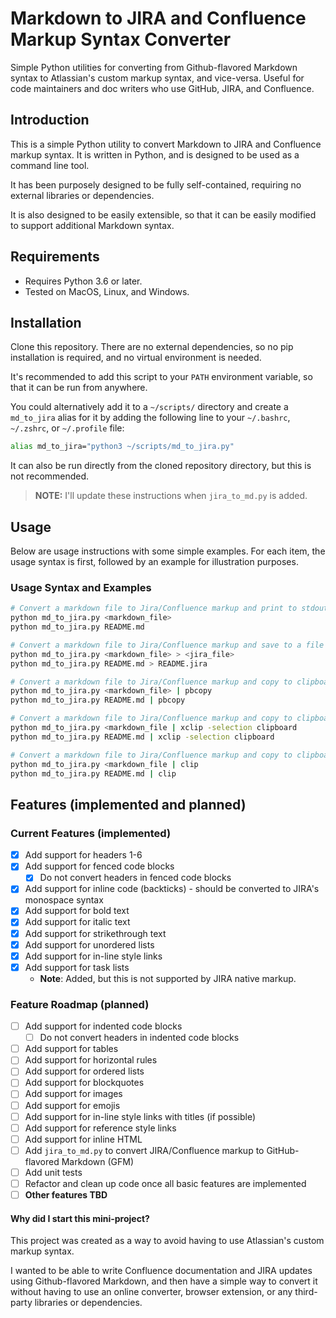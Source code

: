 # Markdown to JIRA and Confluence Markup Syntax Converter

Simple Python utilities for converting from Github-flavored Markdown syntax to Atlassian's custom markup syntax, and vice-versa. Useful for code maintainers and doc writers who use GitHub, JIRA, and Confluence.

## Introduction

This is a simple Python utility to convert Markdown to JIRA and Confluence
markup syntax. It is written in Python, and is designed to be used as a command line tool.

It has been purposely designed to be fully self-contained, requiring no external libraries or dependencies.

It is also designed to be easily extensible, so that it can be easily modified to support additional Markdown syntax.

## Requirements

* Requires Python 3.6 or later.
* Tested on MacOS, Linux, and Windows.

## Installation

Clone this repository. There are no external dependencies, so no pip installation is required, and no virtual environment is needed.

It's recommended to add this script to your `PATH` environment variable, so that it can be run from anywhere. 

You could alternatively add it to a `~/scripts/` directory and create a `md_to_jira` alias for it by adding the following line to your `~/.bashrc`, `~/.zshrc`, or `~/.profile` file:

```bash
alias md_to_jira="python3 ~/scripts/md_to_jira.py"
```

It can also be run directly from the cloned repository directory, but this is not recommended.

> **NOTE:** I'll update these instructions when `jira_to_md.py` is added.

## Usage

Below are usage instructions with some simple examples. For each item, the usage syntax is first, followed by an example for illustration purposes.

### Usage Syntax and Examples

```bash
# Convert a markdown file to Jira/Confluence markup and print to stdout
python md_to_jira.py <markdown_file>
python md_to_jira.py README.md
```

```bash
# Convert a markdown file to Jira/Confluence markup and save to a file
python md_to_jira.py <markdown_file> > <jira_file>
python md_to_jira.py README.md > README.jira
```

```bash
# Convert a markdown file to Jira/Confluence markup and copy to clipboard (MacOS)
python md_to_jira.py <markdown_file> | pbcopy
python md_to_jira.py README.md | pbcopy
```

```bash
# Convert a markdown file to Jira/Confluence markup and copy to clipboard (Linux)
python md_to_jira.py <markdown_file | xclip -selection clipboard
python md_to_jira.py README.md | xclip -selection clipboard
```

```bash
# Convert a markdown file to Jira/Confluence markup and copy to clipboard (Windows)
python md_to_jira.py <markdown_file | clip
python md_to_jira.py README.md | clip
```

## Features (implemented and planned)

### Current Features (implemented)
- [x] Add support for headers 1-6
- [x] Add support for fenced code blocks
    - [x] Do not convert headers in fenced code blocks
- [x] Add support for inline code (backticks) - should be converted to JIRA's monospace syntax
- [x] Add support for bold text
- [x] Add support for italic text
- [x] Add support for strikethrough text
- [x] Add support for unordered lists
- [x] Add support for in-line style links
- [x] Add support for task lists
    * **Note**: Added, but this is not supported by JIRA native markup.

### Feature Roadmap (planned)
- [ ] Add support for indented code blocks
    - [ ] Do not convert headers in indented code blocks
- [ ] Add support for tables
- [ ] Add support for horizontal rules
- [ ] Add support for ordered lists
- [ ] Add support for blockquotes
- [ ] Add support for images
- [ ] Add support for emojis
- [ ] Add support for in-line style links with titles (if possible)
- [ ] Add support for reference style links
- [ ] Add support for inline HTML
- [ ] Add `jira_to_md.py` to convert JIRA/Confluence markup to GitHub-flavored Markdown (GFM)
- [ ] Add unit tests
- [ ] Refactor and clean up code once all basic features are implemented
- [ ] **Other features TBD**

#### Why did I start this mini-project?

This project was created as a way to avoid having to use Atlassian's custom markup syntax.

I wanted to be able to write Confluence documentation and JIRA updates using Github-flavored Markdown, and then have a simple way to convert it without having to use an online converter, browser extension, or any third-party libraries or dependencies.
